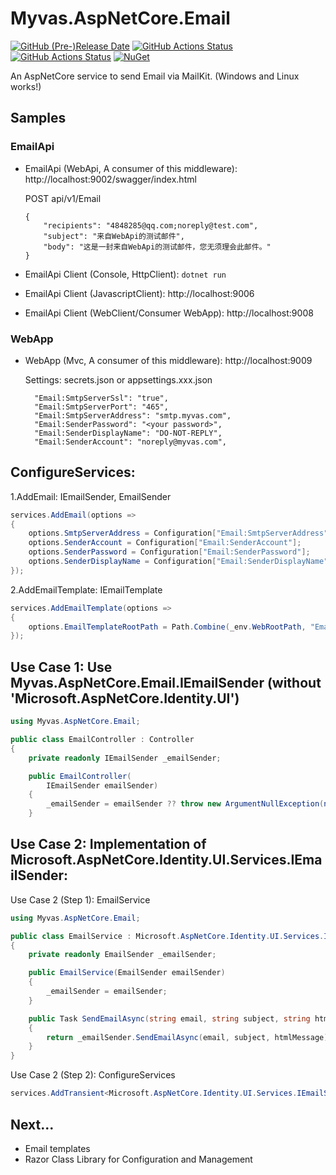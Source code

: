 # Myvas.AspNetCore.Email

[![GitHub (Pre-)Release Date](https://img.shields.io/github/release-date-pre/myvas/AspNetCore.Email?label=github)](https://github.com/myvas/AspNetCore.Email)
[![GitHub Actions Status](https://github.com/myvas/AspNetCore.Email/actions/workflows/dotnet.yml/badge.svg)](https://github.com/myvas/AspNetCore.Email/actions)
[![GitHub Actions Status](https://github.com/myvas/AspNetCore.Email/actions/workflows/nuget.yml/badge.svg)](https://github.com/myvas/AspNetCore.Email/actions)
[![NuGet](https://img.shields.io/nuget/v/Myvas.AspNetCore.Email.svg)](https://www.nuget.org/packages/Myvas.AspNetCore.Email)

An AspNetCore service to send Email via MailKit. (Windows and Linux works!)

## Samples
### EmailApi
- EmailApi (WebApi, A consumer of this middleware): http://localhost:9002/swagger/index.html

  POST api/v1/Email
  ```
  {
      "recipients": "4848285@qq.com;noreply@test.com",
      "subject": "来自WebApi的测试邮件",  
      "body": "这是一封来自WebApi的测试邮件，您无须理会此邮件。"
  }
  ```

- EmailApi Client (Console, HttpClient): `dotnet run`
- EmailApi Client (JavascriptClient): http://localhost:9006
- EmailApi Client (WebClient/Consumer WebApp): http://localhost:9008
    
### WebApp
- WebApp (Mvc, A consumer of this middleware): http://localhost:9009

  Settings: secrets.json or appsettings.xxx.json
  ```
    "Email:SmtpServerSsl": "true",
    "Email:SmtpServerPort": "465",
    "Email:SmtpServerAddress": "smtp.myvas.com",
    "Email:SenderPassword": "<your password>",
    "Email:SenderDisplayName": "DO-NOT-REPLY",
    "Email:SenderAccount": "noreply@myvas.com",
  ```

## ConfigureServices:
1.AddEmail: IEmailSender, EmailSender
```csharp
services.AddEmail(options =>
{
    options.SmtpServerAddress = Configuration["Email:SmtpServerAddress"];
    options.SenderAccount = Configuration["Email:SenderAccount"];
    options.SenderPassword = Configuration["Email:SenderPassword"];
    options.SenderDisplayName = Configuration["Email:SenderDisplayName"];
});
```

2.AddEmailTemplate: IEmailTemplate
```csharp
services.AddEmailTemplate(options =>
{
    options.EmailTemplateRootPath = Path.Combine(_env.WebRootPath, "EmailTemplates");
});
```

## Use Case 1: Use Myvas.AspNetCore.Email.IEmailSender (without 'Microsoft.AspNetCore.Identity.UI')
```csharp
using Myvas.AspNetCore.Email;

public class EmailController : Controller
{
    private readonly IEmailSender _emailSender;

    public EmailController(
        IEmailSender emailSender)
    {
        _emailSender = emailSender ?? throw new ArgumentNullException(nameof(emailSender));
    }
```

## Use Case 2: Implementation of Microsoft.AspNetCore.Identity.UI.Services.IEmailSender:
Use Case 2 (Step 1): EmailService
```csharp
using Myvas.AspNetCore.Email;

public class EmailService : Microsoft.AspNetCore.Identity.UI.Services.IEmailSender
{
    private readonly EmailSender _emailSender;

    public EmailService(EmailSender emailSender)
    {
        _emailSender = emailSender;
    }

    public Task SendEmailAsync(string email, string subject, string htmlMessage)
    {
        return _emailSender.SendEmailAsync(email, subject, htmlMessage);
    }
}
```

Use Case 2 (Step 2): ConfigureServices
```csharp
services.AddTransient<Microsoft.AspNetCore.Identity.UI.Services.IEmailSender, EmailService>();
```

## Next...
* Email templates
* Razor Class Library for Configuration and Management
